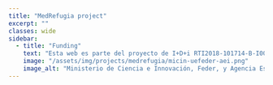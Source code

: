 ```yaml
---
title: "MedRefugia project"
excerpt: "" 
classes: wide
sidebar:
  - title: "Funding"
    text: "Esta web es parte del proyecto de I+D+i RTI2018-101714-B-I00 financiada por MCIN/ AEI/10.13039/501100011033/ y FEDER “Una manera de hacer Europa."
    image: "/assets/img/projects/medrefugia/micin-uefeder-aei.png"
    image_alt: "Ministerio de Ciencia e Innovación, Feder, y Agencia Española de Investigación."
---
```

